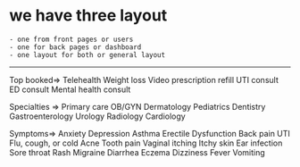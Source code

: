 # we have three layout 
    - one from front pages or users 
    - one for back pages or dashboard
    - one layout for both or general layout
---------
Top booked=>
Telehealth
Weight loss
Video prescription refill
UTI consult
ED consult
Mental health consult



Specialties =>
Primary care
OB/GYN
Dermatology
Pediatrics
Dentistry
Gastroenterology
Urology
Radiology
Cardiology



Symptoms=>
Anxiety
Depression
Asthma
Erectile Dysfunction
Back pain
UTI
Flu, cough, or cold
Acne
Tooth pain
Vaginal itching
Itchy skin
Ear infection
Sore throat
Rash
Migraine
Diarrhea
Eczema
Dizziness
Fever
Vomiting